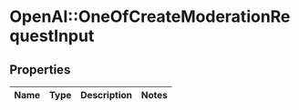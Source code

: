 # OpenAI::OneOfCreateModerationRequestInput

## Properties
Name | Type | Description | Notes
------------ | ------------- | ------------- | -------------


